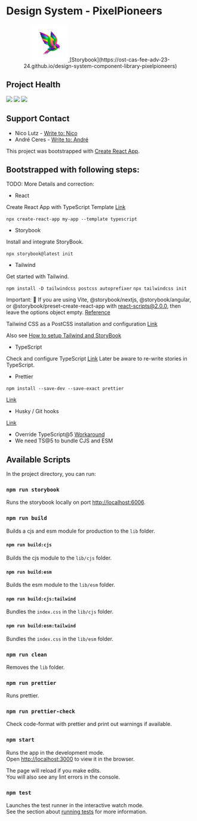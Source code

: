 # Design System - PixelPioneers

<section align="center">
  <a href="https://ost-cas-fee-adv-23-24.github.io/design-system-component-library-pixelpioneers">
    <img src="src/assets/pixelpioneers.png" alt="PixelPioneers" width="100" height="100">
  </a>
  [Storybook](https://ost-cas-fee-adv-23-24.github.io/design-system-component-library-pixelpioneers)
</section>

## Project Health

![](https://img.shields.io/github/actions/workflow/status/ost-cas-fee-adv-23-24/design-system-component-library-pixelpioneers/deploy-storybook.yaml?label=github%20pages)
![](https://img.shields.io/github/license/ost-cas-fee-adv-23-24/design-system-component-library-pixelpioneers)
![](https://img.shields.io/github/contributors/ost-cas-fee-adv-23-24/design-system-component-library-pixelpioneers)

## Support Contact

-   Nico Lutz - [Write to: Nico](mailto:nico.lutz@ost.ch)
-   André Ceres - [Write to: André](mailto:andre.ceres@ost.ch)

This project was bootstrapped with [Create React App](https://github.com/facebook/create-react-app).

## Bootstrapped with following steps:

TODO: More Details and correction:

-   React

Create React App with TypeScript Template [Link](https://create-react-app.dev/docs/getting-started)

`npx create-react-app my-app --template typescript`

-   Storybook

Install and integrate StoryBook.

`npx storybook@latest init`

-   Tailwind

Get started with Tailwind.

`npm install -D tailwindcss postcss autoprefixer`
`npx tailwindcss init`

Important:
📣 If you are using Vite, @storybook/nextjs, @storybook/angular, or @storybook/preset-create-react-app with react-scripts@2.0.0, then leave the options object empty.
[Reference](https://github.com/storybookjs/addon-styling/blob/main/docs/getting-started/tailwind.md)

Tailwind CSS as a PostCSS installation and configuration [Link](https://tailwindcss.com/docs/installation/using-postcss)

Also see [How to setup Tailwind and StoryBook](https://storybook.js.org/recipes/tailwindcss)

-   TypeScript

Check and configure TypeScript [Link](https://storybook.js.org/docs/react/configure/typescript)
Later be aware to re-write stories in TypeScript.

-   Prettier

`npm install --save-dev --save-exact prettier`

[Link](https://prettier.io/docs/en/install)

-   Husky / Git hooks

[Link](https://prettier.io/docs/en/install)

-   Override TypeScript@5 [Workaround](https://github.com/facebook/create-react-app/issues/13080)
-   We need TS@5 to bundle CJS and ESM

## Available Scripts

In the project directory, you can run:

### `npm run storybook`

Runs the storybook locally on port [http://localhost:6006](http://localhost:6006).

### `npm run build`

Builds a cjs and esm module for production to the `lib` folder.

#### `npm run build:cjs`

Builds the cjs module to the `lib/cjs` folder.

#### `npm run build:esm`

Builds the esm module to the `lib/esm` folder.

#### `npm run build:cjs:tailwind`

Bundles the `index.css` in the `lib/cjs` folder.

#### `npm run build:esm:tailwind`

Bundles the `index.css` in the `lib/esm` folder.

### `npm run clean`

Removes the `lib` folder.

### `npm run prettier`

Runs prettier.

### `npm run prettier-check`

Check code-format with prettier and print out warnings if available.

### `npm start`

Runs the app in the development mode.\
Open [http://localhost:3000](http://localhost:3000) to view it in the browser.

The page will reload if you make edits.\
You will also see any lint errors in the console.

### `npm test`

Launches the test runner in the interactive watch mode.\
See the section about [running tests](https://facebook.github.io/create-react-app/docs/running-tests) for more
information.
